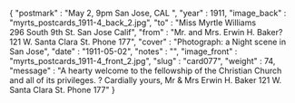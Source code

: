 {
  "postmark" : "May 2, 9pm San Jose, CAL ",
  "year" : 1911,
  "image_back" : "myrts_postcards_1911-4_back_2.jpg",
  "to" : "Miss Myrtle Williams<br> 296 South 9th St. San Jose Calif",
  "from" : "Mr. and Mrs. Erwin H. Baker? 121 W. Santa Clara St. Phone 177",
  "cover" : "Photograph: a Night scene in San Jose",
  "date" : "1911-05-02",
  "notes" : "",
  "image_front" : "myrts_postcards_1911-4_front_2.jpg",
  "slug" : "card077",
  "weight" : 74,
  "message" : "A hearty welcome to the fellowship of the Christian Church and all of its privileges. ? Cardially yours, Mr & Mrs Erwin H. Baker 121 W. Santa Clara St. Phone 177"
}
